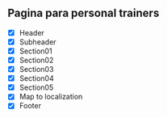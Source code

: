 ## Pagina para personal trainers

* [X] Header
* [X] Subheader
* [X] Section01
* [X] Section02
* [X] Section03
* [X] Section04
* [X] Section05
* [X] Map to localization
* [X] Footer
